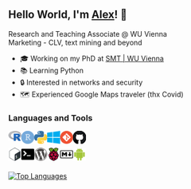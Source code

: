 ## Hello World, I'm [Alex](https://akulumbeg.me)! 👋

Research and Teaching Associate @ WU Vienna  
Marketing - CLV, text mining and beyond

- 🎓 Working on my PhD at [SMT | WU Vienna](https://wu.ac.at/sm)
- 📚 Learning Python
- 🔒 Interested in networks and security
- 🗺️ Experienced Google Maps traveler (thx Covid)

<!-- social links will come here h3 -->

<!-- 🖊️ blogposts will come here h3 -->

### Languages and Tools

<!-- R -->
<img align="left" alt="R" width="26px" src="/assets/lang/r.svg" />
<!-- RStudio -->
<img align="left" alt="RStudio" width="26px" src="/assets/lang/rstudio.svg" />
<!-- Python -->
<img align="left" alt="Python" width="26px" src="/assets/lang/python.svg" />
<!-- Windows -->
<img align="left" alt="Windows" width="26px" src="/assets/lang/windows.svg" />
<!-- Git -->
<img align="left" alt="Git" width="26px" src="/assets/lang/git.svg" />
<!-- GitHub -->
<img align="left" alt="GitHub" width="26px" src="/assets/lang/github.svg" />
<br />
<br />
<!-- Bash/Shell -->
<img align="left" alt="BashShell" width="26px" src="/assets/lang/bash.svg" />
<!-- Terminal -->
<img align="left" alt="Terminal" width="26px" src="/assets/lang/terminal.svg" />
<!-- Wordpress -->
<img align="left" alt="Wordpress" width="26px" src="/assets/lang/wordpress.svg" />
<!-- Raspberry Pi -->
<img align="left" alt="Raspberry Pi" width="26px" src="/assets/lang/raspi.svg" />
<!-- Markdown -->
<img align="left" alt="Markdown" width="26px" src="/assets/lang/markdown.svg" />
<!-- Android -->
<img align="left" alt="Android" width="26px" src="/assets/lang/android.svg" />

<br />
<br /> 

<!-- to come: Kotlin, C++, PyCharm, VSCode, Linux -->
<!-- ![Alexander's GitHub stats](https://github-readme-stats.vercel.app/api?username=akulumbeg&show_icons=true) -->
[![Top Languages](https://github-readme-stats.vercel.app/api/top-langs/?username=akulumbeg)]()